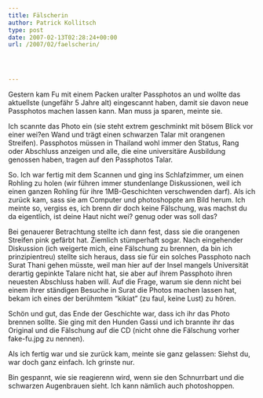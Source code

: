 ```yaml
---
title: Fälscherin
author: Patrick Kollitsch
type: post
date: 2007-02-13T02:28:24+00:00
url: /2007/02/faelscherin/




---
```

Gestern kam Fu mit einem Packen uralter Passphotos an und wollte das aktuellste (ungefähr 5 Jahre alt) eingescannt haben, damit sie davon neue Passphotos machen lassen kann. Man muss ja sparen, meinte sie. 

Ich scannte das Photo ein (sie steht extrem geschminkt mit bösem Blick vor einer wei?en Wand und trägt einen schwarzen Talar mit orangenen Streifen). Passphotos müssen in Thailand wohl immer den Status, Rang oder Abschluss anzeigen und alle, die eine universitäre Ausbildung genossen haben, tragen auf den Passphotos Talar. 

So. Ich war fertig mit dem Scannen und ging ins Schlafzimmer, um einen Rohling zu holen (wir führen immer stundenlange Diskussionen, weil ich einen ganzen Rohling für ihre 1MB-Geschichten verschwenden darf). Als ich zurück kam, sass sie am Computer und photoshoppte am Bild herum. Ich meinte so, vergiss es, ich brenn dir doch keine Fälschung, was machst du da eigentlich, ist deine Haut nicht wei? genug oder was soll das?

Bei genauerer Betrachtung stellte ich dann fest, dass sie die orangenen Streifen pink gefärbt hat. Ziemlich stümperhaft sogar. Nach eingehender Diskussion (ich weigerte mich, eine Fälschung zu brennen, da bin ich prinzipientreu) stellte sich heraus, dass sie für ein solches Passphoto nach Surat Thani gehen müsste, weil man hier auf der Insel mangels Universität derartig gepinkte Talare nicht hat, sie aber auf ihrem Passphoto ihren neuesten Abschluss haben will. Auf die Frage, warum sie denn nicht bei einem ihrer ständigen Besuche in Surat die Photos machen lassen hat, bekam ich eines der berühmtem &#8220;kikiat&#8221; (zu faul, keine Lust) zu hören.

Schön und gut, das Ende der Geschichte war, dass ich ihr das Photo brennen sollte. Sie ging mit den Hunden Gassi und ich brannte ihr das Original und die Fälschung auf die CD (nicht ohne die Fälschung vorher fake-fu.jpg zu nennen). 

Als ich fertig war und sie zurück kam, meinte sie ganz gelassen: Siehst du, war doch ganz einfach. Ich grinste nur. 

Bin gespannt, wie sie reagierenn wird, wenn sie den Schnurrbart und die schwarzen Augenbrauen sieht. Ich kann nämlich auch photoshoppen.